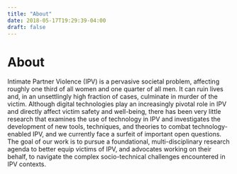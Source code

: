 ```yaml
---
title: "About"
date: 2018-05-17T19:29:39-04:00
draft: false
---
```

# About 
Intimate Partner Violence (IPV) is a pervasive societal problem, affecting
roughly one third of all women and one quarter of all men. It can ruin lives 
and, in an unsettlingly high fraction of cases, culminate in murder of the
victim. Although digital technologies play an increasingly pivotal role in IPV
and directly affect victim safety and well-being, there has been very little
research that examines the use of technology in IPV and investigates the
development of new tools, techniques, and theories to combat technology-enabled
IPV, and we currently face a surfeit of important open questions. The goal of
our work is to pursue a foundational, multi-disciplinary research agenda to
better equip victims of IPV, and advocates working on their behalf, to navigate
the complex socio-technical challenges encountered in IPV contexts.
